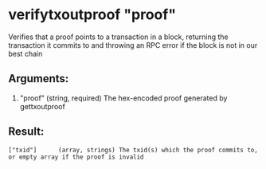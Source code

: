 # verifytxoutproof "proof"

Verifies that a proof points to a transaction in a block, returning the transaction it commits to
and throwing an RPC error if the block is not in our best chain

## Arguments:
1. "proof"    (string, required) The hex-encoded proof generated by gettxoutproof

## Result:
    ["txid"]      (array, strings) The txid(s) which the proof commits to, or empty array if the proof is invalid